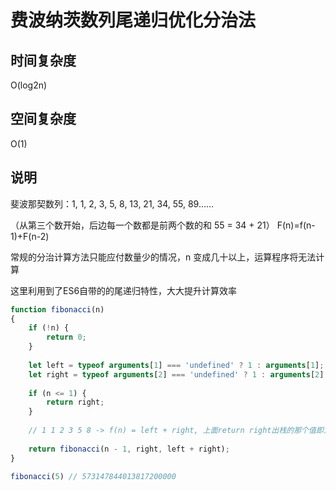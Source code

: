 # 费波纳茨数列尾递归优化分治法

## 时间复杂度
O(log2n)

## 空间复杂度
O(1)

## 说明
斐波那契数列：1, 1, 2, 3, 5, 8, 13, 21, 34, 55, 89……

（从第三个数开始，后边每一个数都是前两个数的和 55 = 34 + 21） F(n)=f(n-1)+F(n-2)

常规的分治计算方法只能应付数量少的情况，n 变成几十以上，运算程序将无法计算

这里利用到了ES6自带的的尾递归特性，大大提升计算效率


```javascript
function fibonacci(n)
{
    if (!n) {
        return 0;
    }
    
    let left = typeof arguments[1] === 'undefined' ? 1 : arguments[1];
    let right = typeof arguments[2] === 'undefined' ? 1 : arguments[2];
     
    if (n <= 1) {
        return right;
    }
    
    // 1 1 2 3 5 8 -> f(n) = left + right, 上面return right出栈的那个值即为f(n
      
    return fibonacci(n - 1, right, left + right);
}

fibonacci(5) // 573147844013817200000
```
